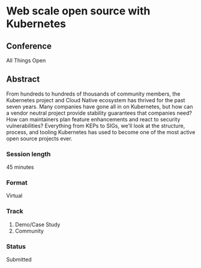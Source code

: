 # Web scale open source with Kubernetes

## Conference
All Things Open

## Abstract
From hundreds to hundreds of thousands of community members, the Kubernetes project and Cloud Native ecosystem has thrived for the past seven years. Many companies have gone all in on Kubernetes, but how can a vendor neutral project provide stability guarantees that companies need? How can maintainers plan feature enhancements and react to security vulnerabilities? Everything from KEPs to SIGs, we'll look at the structure, process, and tooling Kubernetes has used to become one of the most active open source projects ever.

### Session length
45 minutes

### Format
Virtual

### Track
1. Demo/Case Study
1. Community

### Status
Submitted
